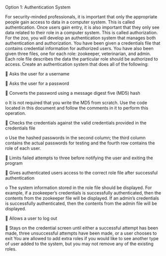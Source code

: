 Option 1: Authentication System

For security-minded professionals, it is important that only the appropriate people gain access to data in a computer system. This is called authentication. Once
users gain entry, it is also important that they only see data related to their role in a computer system. This is called authorization. For the zoo, you will develop
an authentication system that manages both authentication and authorization. You have been given a credentials file that contains credential information for
authorized users. You have also been given three files, one for each role: zookeeper, veterinarian, and admin. Each role file describes the data the particular role
should be authorized to access. Create an authentication system that does all of the following:

 Asks the user for a username

 Asks the user for a password

 Converts the password using a message digest five (MD5) hash

o It is not required that you write the MD5 from scratch. Use the code located in this document and follow the comments in it to perform this
operation.

 Checks the credentials against the valid credentials provided in the credentials file

o Use the hashed passwords in the second column; the third column contains the actual passwords for testing and the fourth row contains
the role of each user.

 Limits failed attempts to three before notifying the user and exiting the program

 Gives authenticated users access to the correct role file after successful authentication

o The system information stored in the role file should be displayed. For example, if a zookeeper’s credentials is successfully authenticated, then
the contents from the zookeeper file will be displayed. If an admin’s credentials is successfully authenticated, then the contents from the
admin file will be displayed.

 Allows a user to log out

 Stays on the credential screen until either a successful attempt has been made, three unsuccessful attempts have been made, or a user chooses to exit
You are allowed to add extra roles if you would like to see another type of user added to the system, but you may not remove any of the existing roles.
